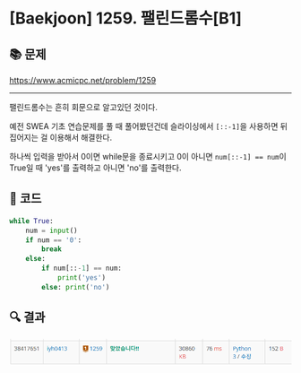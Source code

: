 # [Baekjoon] 1259. 팰린드롬수[B1]

## 📚 문제

https://www.acmicpc.net/problem/1259

---

팰린드롬수는 흔히 회문으로 알고있던 것이다.

예전 SWEA 기초 연습문제를 풀 때 풀어봤던건데 슬라이싱에서 `[::-1]`을 사용하면 뒤집어지는 걸 이용해서 해결한다.

하나씩 입력을 받아서 0이면 while문을 종료시키고 0이 아니면 `num[::-1] == num`이 True일 때 'yes'를 출력하고 아니면 'no'를 출력한다.

## 📒 코드

```python
while True:
    num = input()
    if num == '0':
        break
    else:
        if num[::-1] == num:
            print('yes')
        else: print('no')
```

## 🔍 결과

![image-20220201155956993](B1_1259.assets/image-20220201155956993.png)


